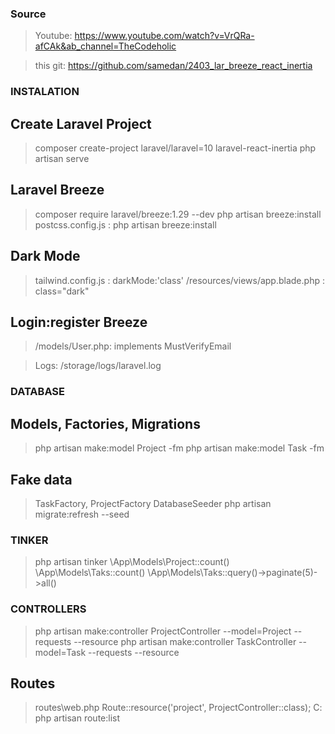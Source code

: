 ### Source

> Youtube: https://www.youtube.com/watch?v=VrQRa-afCAk&ab_channel=TheCodeholic

> this git: https://github.com/samedan/2403_lar_breeze_react_inertia

### INSTALATION

## Create Laravel Project

> composer create-project laravel/laravel=10 laravel-react-inertia
> php artisan serve

## Laravel Breeze

> composer require laravel/breeze:1.29 --dev
> php artisan breeze:install
> postcss.config.js : php artisan breeze:install

## Dark Mode

> tailwind.config.js : darkMode:'class'
> /resources/views/app.blade.php : class="dark"

## Login:register Breeze

> /models/User.php: implements MustVerifyEmail

> Logs: /storage/logs/laravel.log

### DATABASE

## Models, Factories, Migrations

> php artisan make:model Project -fm
> php artisan make:model Task -fm

## Fake data

> TaskFactory, ProjectFactory
> DatabaseSeeder
> php artisan migrate:refresh --seed

### TINKER

> php artisan tinker
> \App\Models\Project::count()
> \App\Models\Taks::count()
> \App\Models\Taks::query()->paginate(5)->all()

### CONTROLLERS

> php artisan make:controller ProjectController --model=Project --requests --resource
> php artisan make:controller TaskController --model=Task --requests --resource

## Routes

> routes\web.php Route::resource('project', ProjectController::class);
> C: php artisan route:list
